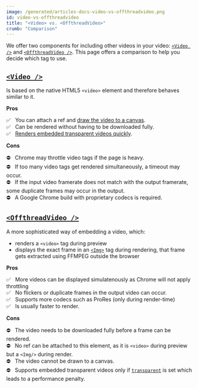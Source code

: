 ```yaml
---
image: /generated/articles-docs-video-vs-offthreadvideo.png
id: video-vs-offthreadvideo
title: "<Video> vs. <OffthreadVideo>"
crumb: "Comparison"
---
```


We offer two components for including other videos in your video: [`<Video />`](/docs/video) and [`<OffthreadVideo />`](/docs/offthreadvideo).
This page offers a comparison to help you decide which tag to use.

## [`<Video />`](/docs/video)

Is based on the native HTML5 `<video>` element and therefore behaves similar to it.

**Pros**

✅ &nbsp; You can attach a ref and [draw the video to a canvas](/docs/video-manipulation).  
✅ &nbsp; Can be rendered without having to be downloaded fully.  
✅ &nbsp; [Renders embedded transparent videos quickly](/docs/transparent-videos).

**Cons**

⛔ &nbsp; Chrome may throttle video tags if the page is heavy.  
⛔ &nbsp; If too many video tags get rendered simultaneously, a timeout may occur.  
⛔ &nbsp; If the input video framerate does not match with the output framerate, some duplicate frames may occur in the output.  
⛔ &nbsp; A Google Chrome build with proprietary codecs is required.

## [`<OffthreadVideo />`](/docs/offthreadvideo)

A more sophisticated way of embedding a video, which:

- renders a `<video>` tag during preview
- displays the exact frame in an [`<Img>`](/docs/img) tag during rendering, that frame gets extracted using FFMPEG outside the browser

**Pros**

✅ &nbsp; More videos can be displayed simulatenously as Chrome will not apply throttling  
✅ &nbsp; No flickers or duplicate frames in the output video can occur.  
✅ &nbsp; Supports more codecs such as ProRes (only during render-time)  
✅ &nbsp; Is usually faster to render.

**Cons**

⛔ &nbsp; The video needs to be downloaded fully before a frame can be rendered.  
⛔ &nbsp; No ref can be attached to this element, as it is `<video>` during preview but a `<Img/>` during render.  
⛔ &nbsp; The video cannot be drawn to a canvas.  
⛔ &nbsp; Supports embedded transparent videos only if [`transparent`](/docs/offthreadvideo#transparent-) is set which leads to a performance penalty.
